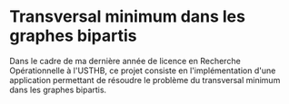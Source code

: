 # Transversal minimum dans les graphes bipartis 

Dans le cadre de ma dernière année de licence en Recherche Opérationnelle à l'USTHB, ce projet consiste en l'implémentation d'une application permettant de résoudre le problème du transversal minimum dans les graphes bipartis. 

